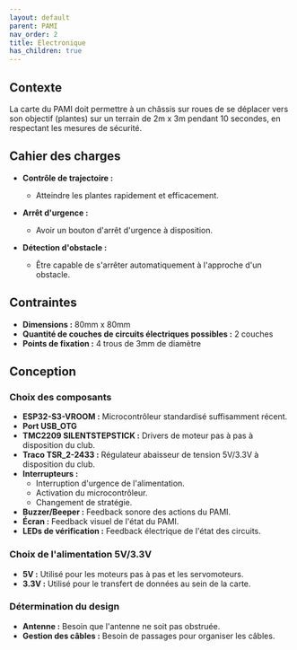 ```yaml
---
layout: default
parent: PAMI
nav_order: 2
title: Électronique
has_children: true
---
```


## Contexte

La carte du PAMI doit permettre à un châssis sur roues de se déplacer vers son objectif (plantes) sur un terrain de 2m x 3m pendant 10 secondes, en respectant les mesures de sécurité.

## Cahier des charges

- **Contrôle de trajectoire :**
  - Atteindre les plantes rapidement et efficacement.

- **Arrêt d'urgence :**
  - Avoir un bouton d'arrêt d'urgence à disposition.

- **Détection d'obstacle :**
  - Être capable de s'arrêter automatiquement à l'approche d'un obstacle.

## Contraintes

- **Dimensions :** 80mm x 80mm
- **Quantité de couches de circuits électriques possibles :** 2 couches
- **Points de fixation :** 4 trous de 3mm de diamètre

## Conception

### Choix des composants

- **ESP32-S3-VROOM :** Microcontrôleur standardisé suffisamment récent.
- **Port USB_OTG**
- **TMC2209 SILENTSTEPSTICK :** Drivers de moteur pas à pas à disposition du club.
- **Traco TSR_2-2433 :** Régulateur abaisseur de tension 5V/3.3V à disposition du club.
- **Interrupteurs :**
  - Interruption d'urgence de l'alimentation.
  - Activation du microcontrôleur.
  - Changement de stratégie.
- **Buzzer/Beeper :** Feedback sonore des actions du PAMI.
- **Écran :** Feedback visuel de l'état du PAMI.
- **LEDs de vérification :** Feedback électrique de l'état des circuits.

### Choix de l'alimentation 5V/3.3V

- **5V :** Utilisé pour les moteurs pas à pas et les servomoteurs.
- **3.3V :** Utilisé pour le transfert de données au sein de la carte.

### Détermination du design

- **Antenne :** Besoin que l'antenne ne soit pas obstruée.
- **Gestion des câbles :** Besoin de passages pour organiser les câbles.
